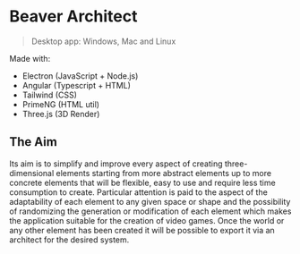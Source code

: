 # Beaver Architect

> Desktop app: Windows, Mac and Linux

Made with:
- Electron (JavaScript + Node.js)
- Angular (Typescript + HTML)
- Tailwind (CSS)
- PrimeNG (HTML util)
- Three.js (3D Render)

## The Aim
Its aim is to simplify and improve every aspect of creating three-dimensional elements starting from more abstract elements up to more concrete elements that will be flexible, easy to use and require less time consumption to create. Particular attention is paid to the aspect of the adaptability of each element to any given space or shape and the possibility of randomizing the generation or modification of each element which makes the application suitable for the creation of video games. Once the world or any other element has been created it will be possible to export it via an architect for the desired system.